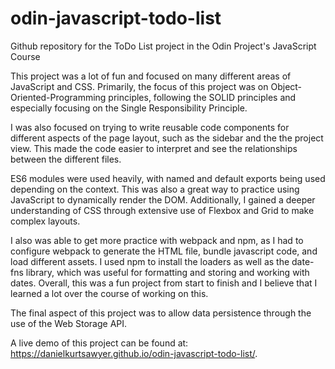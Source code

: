 # odin-javascript-todo-list
Github repository for the ToDo List project in the Odin Project's JavaScript Course

This project was a lot of fun and focused on many different areas of JavaScript and CSS. 
Primarily, the focus of this project was on Object-Oriented-Programming principles, following the SOLID principles and especially focusing on the Single Responsibility Principle. 

I was also focused on trying to write reusable code components for different aspects of the page layout, such as the sidebar and the the project view. This made the code easier to interpret and see the relationships between the different files. 

ES6 modules were used heavily, with named and default exports being used depending on the context. 
This was also a great way to practice using JavaScript to dynamically render the DOM. 
Additionally, I gained a deeper understanding of CSS through extensive use of Flexbox and Grid to make complex layouts. 

I also was able to get more practice with webpack and npm, as I had to configure webpack to generate the HTML file, bundle javascript code, and load different assets. I used npm to install the loaders as well as the date-fns library, which was useful for formatting and storing and working with dates. 
Overall, this was a fun project from start to finish and I believe that I learned a lot over the course of working on this. 

The final aspect of this project was to allow data persistence through the use of the Web Storage API. 

A live demo of this project can be found at: https://danielkurtsawyer.github.io/odin-javascript-todo-list/.